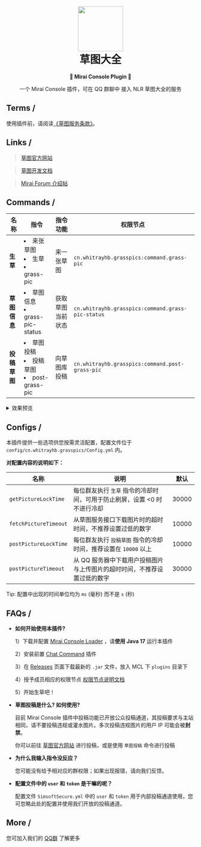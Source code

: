 <h1 align=center><img src="https://asset.simsoft.top/products/grass/icon.webp" width="120px" height="120px"><br>草图大全</h1>
<p align=center><b>🤖 Mirai Console Plugin 🤖</b></p>

<p align=center>一个 Mirai Console 插件，可在 QQ 群聊中 接入 NLR 草图大全的服务</p>

## Terms /

使用插件前，请阅读[《草图服务条款》](https://grass.nlrdev.top/tos)。

## Links /

>[草图官方网站](https://grass.nlrdev.top)

>[草图开发文档](https://docs.simsoft.top/?doc=grass-dev-doc)

>[Mirai Forum 介绍帖](https://mirai.mamoe.net/topic/1965/grasspictures-随机获取生草插件)


## Commands /

|名称|指令|指令功能|权限节点|
|--|--|--|--|
|**生草**|<li>来张草图</li><li>生草</li><li>grass-pic</li>|来一张草图|`cn.whitrayhb.grasspics:command.grass-pic`|
|**草图信息**|<li>草图信息</li><li>grass-pic-status</li>|获取草图当前状态|`cn.whitrayhb.grasspics:command.grass-pic-status`|
|**投稿草图**|<li>草图投稿</li><li>投稿草图</li><li>post-grass-pic</li>|向草图库投稿|`cn.whitrayhb.grasspics:command.post-grass-pic`|

<details>
  <summary>效果预览</summary>
  <img src="https://imgcdn.simsoft.top/1674283139-BE788259-842F-4583-A744-E5D786D62653.jpeg" width="300px">
  <img src="https://imgcdn.simsoft.top/1673953098-53A45BD7-A8F1-4581-BAEE-EBB5A7619A86.jpeg" width="300px">
  <img src="https://imgcdn.simsoft.top/1673953355-2A5D48FE-0C24-46C5-B6B7-139169EFECF5.jpeg" width="300px">
</details>

## Configs /
本插件提供一些选项供您按需灵活配置，配置文件位于 `config/cn.whitrayhb.grasspics/Config.yml` 内。

**对配置内容的说明如下：**

名称|说明|默认
|--|--|--|
 `getPictureLockTime`|每位群友执行 `生草` 指令的冷却时间，可用于防止刷屏，设置 <0 时不进行冷却|30000
 `fetchPictureTimeout`|从草图服务接口下载图片时的超时时间，不推荐设置过低的数字|10000
 `postPictureLockTime`|每位群友执行 `投稿草图` 指令的冷却时间，推荐设置在 `10000` 以上|10000
 `postPictureTimeout`|从 QQ 服务器中下载用户投稿图片与上传图片的超时时间，不推荐设置过低的数字|30000

Tip: 配置中出现的时间单位均为 `ms` (毫秒) 而不是 `s` (秒)


## FAQs /

- **如何开始使用本插件?**
  
  1）下载并配置 [Mirai Console Loader](//github.com/iTXTech/mirai-console-loader) ，请**使用 Java 17** 运行本插件
  
  2）安装前置 [Chat Command](//github.com/project-mirai/chat-command) 插件
  
  3）在 [Releases](//github.com/NLR-DevTeam/GrassPictures/releases) 页面下载最新的 `.jar` 文件，放入 MCL 下 `plugins` 目录下
  
  4）授予成员相应的权限节点 [权限节点说明文档](https://docs.mirai.mamoe.net/console/Permissions.html)
  
  5）开始生草吧！

- **草图投稿是什么? 如何使用?**
  
  目前 Mirai Console 插件中投稿功能已开放公众投稿通道，其投稿要求与主站相同，请不要投稿违规或灌水图片。多次投稿违规图片的用户 IP 可能会被**封禁**。
  
  你可以前往 [草图官方网站](//grass.nlrdev.top/) 进行投稿，或是使用 `草图投稿` 命令进行投稿

- **为什么我输入指令没反应？**
  
  您可能没有给予相对应的群权限；如果出现报错，请向我们反馈。

- **配置文件中的 `user` 和 `token` 是干嘛的呢？**

  配置文件 `SimsoftSecure.yml` 中的 `user` 和 `token` 用于内部投稿通道使用，您可忽略此处的配置并使用我们开放的投稿通道。


## More /
您可加入我们的 [QQ群](https://join.nlrdev.top) 了解更多

